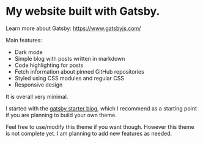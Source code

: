 # My website built with Gatsby.

Learn more about Gatsby: https://www.gatsbyjs.com/

Main features:

- Dark mode
- Simple blog with posts written in markdown
- Code highlighting for posts
- Fetch information about pinned GitHub repositories
- Styled using CSS modules and regular CSS
- Responsive design 

It is overall very minimal.

I started with the [gatsby starter blog](https://github.com/gatsbyjs/gatsby-starter-blog), which I recommend as a starting point if you are planning to build your own theme.

Feel free to use/modify this theme if you want though. However this theme is not complete yet. I am planning to add new features as needed.

